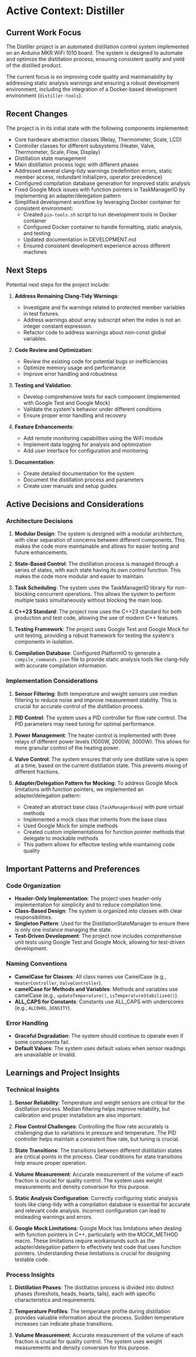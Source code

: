 # Active Context: Distiller

## Current Work Focus

The Distiller project is an automated distillation control system implemented on an Arduino MKR WiFi 1010 board. The system is designed to automate and optimize the distillation process, ensuring consistent quality and yield of the distilled product.

The current focus is on improving code quality and maintainability by addressing static analysis warnings and ensuring a robust development environment, including the integration of a Docker-based development environment (`distiller-tools`).

## Recent Changes

The project is in its initial state with the following components implemented:

- Core hardware abstraction classes (Relay, Thermometer, Scale, LCD)
- Controller classes for different subsystems (Heater, Valve, Thermometer, Scale, Flow, Display)
- Distillation state management
- Main distillation process logic with different phases
- Addressed several clang-tidy warnings (redefinition errors, static member access, redundant initializers, operator precedence)
- Configured compilation database generation for improved static analysis
- Fixed Google Mock issues with function pointers in TaskManagerIO by implementing an adapter/delegation pattern
- Simplified development workflow by leveraging Docker container for consistent environment:
  - Created `pio-tools.sh` script to run development tools in Docker container
  - Configured Docker container to handle formatting, static analysis, and testing
  - Updated documentation in DEVELOPMENT.md
  - Ensured consistent development experience across different machines

## Next Steps

Potential next steps for the project include:

1. **Address Remaining Clang-Tidy Warnings**:
   - Investigate and fix warnings related to protected member variables in test fixtures.
   - Address warnings about array subscript when the index is not an integer constant expression.
   - Refactor code to address warnings about non-const global variables.

2. **Code Review and Optimization**:
   - Review the existing code for potential bugs or inefficiencies
   - Optimize memory usage and performance
   - Improve error handling and robustness

3. **Testing and Validation**:
   - Develop comprehensive tests for each component (implemented with Google Test and Google Mock)
   - Validate the system's behavior under different conditions
   - Ensure proper error handling and recovery

4. **Feature Enhancements**:
   - Add remote monitoring capabilities using the WiFi module
   - Implement data logging for analysis and optimization
   - Add user interface for configuration and monitoring

5. **Documentation**:
   - Create detailed documentation for the system
   - Document the distillation process and parameters
   - Create user manuals and setup guides

## Active Decisions and Considerations

### Architecture Decisions

1. **Modular Design**: The system is designed with a modular architecture, with clear separation of concerns between different components. This makes the code more maintainable and allows for easier testing and future enhancements.

2. **State-Based Control**: The distillation process is managed through a series of states, with each state having its own control function. This makes the code more modular and easier to maintain.

3. **Task Scheduling**: The system uses the TaskManagerIO library for non-blocking concurrent operations. This allows the system to perform multiple tasks simultaneously without blocking the main loop.

4. **C++23 Standard**: The project now uses the C++23 standard for both production and test code, allowing the use of modern C++ features.

5. **Testing Framework**: The project uses Google Test and Google Mock for unit testing, providing a robust framework for testing the system's components in isolation.

6. **Compilation Database**: Configured PlatformIO to generate a `compile_commands.json` file to provide static analysis tools like clang-tidy with accurate compilation information.

### Implementation Considerations

1. **Sensor Filtering**: Both temperature and weight sensors use median filtering to reduce noise and improve measurement stability. This is crucial for accurate control of the distillation process.

2. **PID Control**: The system uses a PID controller for flow rate control. The PID parameters may need tuning for optimal performance.

3. **Power Management**: The heater control is implemented with three relays of different power levels (1000W, 2000W, 3000W). This allows for more granular control of the heating power.

4. **Valve Control**: The system ensures that only one distillate valve is open at a time, based on the current distillation state. This prevents mixing of different fractions.

5. **Adapter/Delegation Pattern for Mocking**: To address Google Mock limitations with function pointers, we implemented an adapter/delegation pattern:
   - Created an abstract base class (`TaskManagerBase`) with pure virtual methods
   - Implemented a mock class that inherits from the base class
   - Used Google Mock for simple methods
   - Created custom implementations for function pointer methods that delegate to mockable methods
   - This pattern allows for effective testing while maintaining code quality

## Important Patterns and Preferences

### Code Organization

- **Header-Only Implementation**: The project uses header-only implementation for simplicity and to reduce compilation time.
- **Class-Based Design**: The system is organized into classes with clear responsibilities.
- **Singleton Pattern**: Used for the DistillationStateManager to ensure there is only one instance managing the state.
- **Test-Driven Development**: The project now includes comprehensive unit tests using Google Test and Google Mock, allowing for test-driven development.

### Naming Conventions

- **CamelCase for Classes**: All class names use CamelCase (e.g., `HeaterController`, `ValveController`).
- **camelCase for Methods and Variables**: Methods and variables use camelCase (e.g., `updateTemperature()`, `isTemperatureStabilized()`).
- **ALL_CAPS for Constants**: Constants use ALL_CAPS with underscores (e.g., `ALCOHOL_DENSITY`).

### Error Handling

- **Graceful Degradation**: The system should continue to operate even if some components fail.
- **Default Values**: The system uses default values when sensor readings are unavailable or invalid.

## Learnings and Project Insights

### Technical Insights

1. **Sensor Reliability**: Temperature and weight sensors are critical for the distillation process. Median filtering helps improve reliability, but calibration and proper installation are also important.

2. **Flow Control Challenges**: Controlling the flow rate accurately is challenging due to variations in pressure and temperature. The PID controller helps maintain a consistent flow rate, but tuning is crucial.

3. **State Transitions**: The transitions between different distillation states are critical points in the process. Clear conditions for state transitions help ensure proper operation.

4. **Volume Measurement**: Accurate measurement of the volume of each fraction is crucial for quality control. The system uses weight measurements and density conversion for this purpose.

5. **Static Analysis Configuration**: Correctly configuring static analysis tools like clang-tidy with a compilation database is essential for accurate and relevant code analysis. Incorrect configuration can lead to misleading warnings and errors.

6. **Google Mock Limitations**: Google Mock has limitations when dealing with function pointers in C++, particularly with the MOCK_METHOD macro. These limitations require workarounds such as the adapter/delegation pattern to effectively test code that uses function pointers. Understanding these limitations is crucial for designing testable code.

### Process Insights

1. **Distillation Phases**: The distillation process is divided into distinct phases (foreshots, heads, hearts, tails), each with specific characteristics and requirements.

2. **Temperature Profiles**: The temperature profile during distillation provides valuable information about the process. Sudden temperature increases can indicate phase transitions.

3. **Volume Measurement**: Accurate measurement of the volume of each fraction is crucial for quality control. The system uses weight measurements and density conversion for this purpose.
